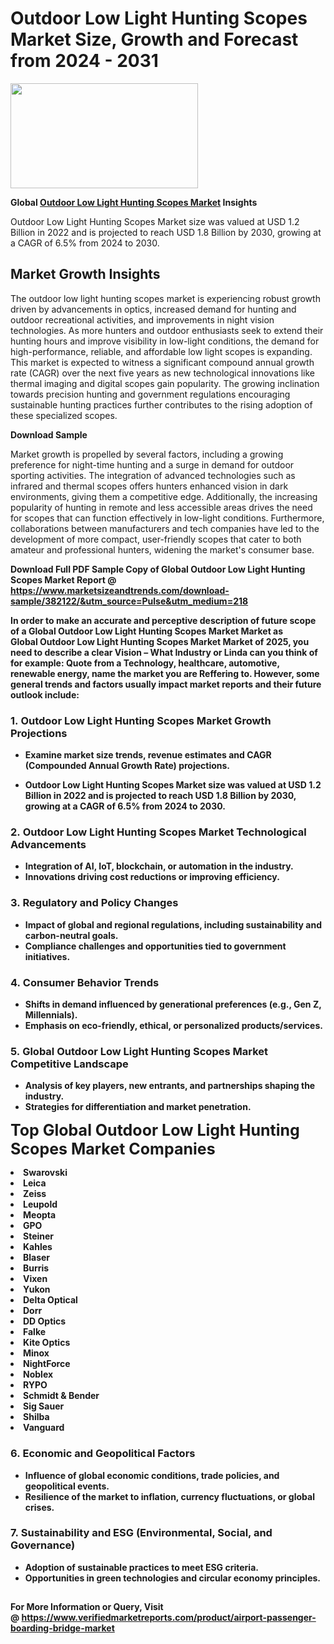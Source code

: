 <H1>Outdoor Low Light Hunting Scopes Market Size, Growth and Forecast from 2024 - 2031</H1><img class="aligncenter size-medium wp-image-584254" src="https://thirdeyenews.in/wp-content/uploads/2024/09/Global-Market-Research-300x168.jpeg" alt="" width="300" height="168" /><p><strong>Global&nbsp;<a href="https://www.marketsizeandtrends.com/download-sample/382122/&amp;utm_source=Pulse&amp;utm_medium=218">Outdoor Low Light Hunting Scopes Market</a> Insights</strong></p><p>Outdoor Low Light Hunting Scopes Market size was valued at USD 1.2 Billion in 2022 and is projected to reach USD 1.8 Billion by 2030, growing at a CAGR of 6.5% from 2024 to 2030.</p><p><h2>Market Growth Insights</h2> <p>The outdoor low light hunting scopes market is experiencing robust growth driven by advancements in optics, increased demand for hunting and outdoor recreational activities, and improvements in night vision technologies. As more hunters and outdoor enthusiasts seek to extend their hunting hours and improve visibility in low-light conditions, the demand for high-performance, reliable, and affordable low light scopes is expanding. This market is expected to witness a significant compound annual growth rate (CAGR) over the next five years as new technological innovations like thermal imaging and digital scopes gain popularity. The growing inclination towards precision hunting and government regulations encouraging sustainable hunting practices further contributes to the rising adoption of these specialized scopes.</p> <p><strong>Download Sample</strong></p> <p>Market growth is propelled by several factors, including a growing preference for night-time hunting and a surge in demand for outdoor sporting activities. The integration of advanced technologies such as infrared and thermal scopes offers hunters enhanced vision in dark environments, giving them a competitive edge. Additionally, the increasing popularity of hunting in remote and less accessible areas drives the need for scopes that can function effectively in low-light conditions. Furthermore, collaborations between manufacturers and tech companies have led to the development of more compact, user-friendly scopes that cater to both amateur and professional hunters, widening the market's consumer base.</p> <p><strong></p><p><span class=""><strong>Download Full PDF Sample Copy of Global Outdoor Low Light Hunting Scopes Market Report</strong> @ <a href="https://www.marketsizeandtrends.com/download-sample/382122/&amp;utm_source=Pulse&amp;utm_medium=218" target="_blank">https://www.marketsizeandtrends.com/download-sample/382122/&amp;utm_source=Pulse&amp;utm_medium=218</a></span></p><p>In order to make an accurate and perceptive description of future scope of a Global&nbsp;Outdoor Low Light Hunting Scopes Market Market as Global&nbsp;Outdoor Low Light Hunting Scopes Market Market of 2025, you need to describe a clear Vision &ndash; What Industry or Linda can you think of for example: Quote from a Technology, healthcare, automotive, renewable energy, name the market you are Reffering to. However, some general trends and factors usually impact market reports and their future outlook include:</p><h3>1.&nbsp;<strong>Outdoor Low Light Hunting Scopes Market Growth Projections</strong></h3><ul><li>Examine market size trends, revenue estimates and CAGR (Compounded Annual Growth Rate) projections.</li><li><p>Outdoor Low Light Hunting Scopes Market size was valued at USD 1.2 Billion in 2022 and is projected to reach USD 1.8 Billion by 2030, growing at a CAGR of 6.5% from 2024 to 2030.</p></li></ul><h3>2.&nbsp;<strong>Outdoor Low Light Hunting Scopes Market Technological Advancements</strong></h3><ul><li>Integration of AI, IoT, blockchain, or automation in the industry.</li><li>Innovations driving cost reductions or improving efficiency.</li></ul><h3>3.&nbsp;<strong>Regulatory and Policy Changes</strong></h3><ul><li>Impact of global and regional regulations, including sustainability and carbon-neutral goals.</li><li>Compliance challenges and opportunities tied to government initiatives.</li></ul><h3>4.&nbsp;<strong>Consumer Behavior Trends</strong></h3><ul><li>Shifts in demand influenced by generational preferences (e.g., Gen Z, Millennials).</li><li>Emphasis on eco-friendly, ethical, or personalized products/services.</li></ul><h3>5.&nbsp;<strong>Global Outdoor Low Light Hunting Scopes Market Competitive Landscape</strong></h3><ul><li>Analysis of key players, new entrants, and partnerships shaping the industry.</li><li>Strategies for differentiation and market penetration.</li></ul><p data-pm-slice="1 1 []"><span style="color: inherit; font-family: inherit; font-size: 25px;">Top Global Outdoor Low Light Hunting Scopes Market Companies</span></p><div class="" data-test-id=""><p><li>Swarovski</li><li> Leica</li><li> Zeiss</li><li> Leupold</li><li> Meopta</li><li> GPO</li><li> Steiner</li><li> Kahles</li><li> Blaser</li><li> Burris</li><li> Vixen</li><li> Yukon</li><li> Delta Optical</li><li> Dorr</li><li> DD Optics</li><li> Falke</li><li> Kite Optics</li><li> Minox</li><li> NightForce</li><li> Noblex</li><li> RYPO</li><li> Schmidt & Bender</li><li> Sig Sauer</li><li> Shilba</li><li> Vanguard</li></p></div><h3>6.&nbsp;<strong>Economic and Geopolitical Factors</strong></h3><ul><li>Influence of global economic conditions, trade policies, and geopolitical events.</li><li>Resilience of the market to inflation, currency fluctuations, or global crises.</li></ul><h3>7.&nbsp;<strong>Sustainability and ESG (Environmental, Social, and Governance)</strong></h3><ul><li>Adoption of sustainable practices to meet ESG criteria.</li><li>Opportunities in green technologies and circular economy principles.</li></ul><h2><strong style="font-size: 14px;">For More Information or Query, Visit @&nbsp;</strong><a style="background-color: #ffffff; font-size: 14px;" href="https://www.marketsizeandtrends.com/report/outdoor-low-light-hunting-scopes-market/" target="_blank">https://www.verifiedmarketreports.com/product/airport-passenger-boarding-bridge-market</a></h2>
